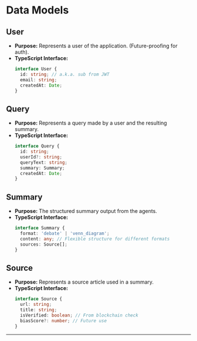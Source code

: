 # Data Models

## User
*   **Purpose:** Represents a user of the application. (Future-proofing for auth).
*   **TypeScript Interface:**
    ```typescript
    interface User {
      id: string; // a.k.a. sub from JWT
      email: string;
      createdAt: Date;
    }
    ```

## Query
*   **Purpose:** Represents a query made by a user and the resulting summary.
*   **TypeScript Interface:**
    ```typescript
    interface Query {
      id: string;
      userId?: string;
      queryText: string;
      summary: Summary;
      createdAt: Date;
    }
    ```

## Summary
*   **Purpose:** The structured summary output from the agents.
*   **TypeScript Interface:**
    ```typescript
    interface Summary {
      format: 'debate' | 'venn_diagram';
      content: any; // Flexible structure for different formats
      sources: Source[];
    }
    ```

## Source
*   **Purpose:** Represents a source article used in a summary.
*   **TypeScript Interface:**
    ```typescript
    interface Source {
      url: string;
      title: string;
      isVerified: boolean; // From blockchain check
      biasScore?: number; // Future use
    }
    ```

---